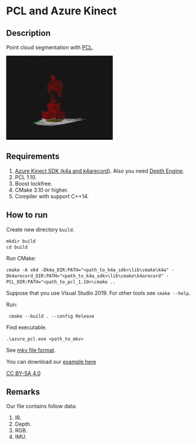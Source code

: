 # PCL and Azure Kinect

## Description

Point cloud segmentation with [PCL](https://github.com/PointCloudLibrary/pcl).

![example](/img/pcl.gif)

## Requirements

1. [Azure Kinect SDK (k4a and k4arecord)](https://github.com/microsoft/Azure-Kinect-Sensor-SDK). Also you need [Depth Engine](https://github.com/microsoft/Azure-Kinect-Sensor-SDK/blob/develop/docs/depthengine.md).
2. PCL 1.10.
3. Boost lockfree.
3. CMake 3.10 or higher.
4. Compiler with support C++14.

## How to run

Create new directory `build`.

```
mkdir build
cd build
```

Run CMake:

```
cmake -A x64 -Dk4a_DIR:PATH="<path_to_k4a_sdk>\lib\cmake\k4a" -Dk4arecord_DIR:PATH="<path_to_k4a_sdk>\lib\cmake\k4arecord" -PCL_DIR:PATH="<path_to_pcl_1.10>\cmake ..
```

Suppose that you use Visual Studio 2019. For other tools see `cmake --help`.

Run:
```
 cmake --build . --config Release 
```

Find executable.

```
.\azure_pcl.exe <path_to_mkv>
```

See [mkv file format](https://docs.microsoft.com/en-us/azure/kinect-dk/record-file-format).

You can download our [example here ](https://drive.phygital.team/d/s/543553085484611131/FFlInsbUEhXWahWC47RYllmc1Ur17Tam-obYgStUWiwc_)

[CC BY-SA 4.0](https://creativecommons.org/licenses/by-sa/4.0/legalcode)

## Remarks

Our file contains follow data:
1. IR.
2. Depth.
3. RGB.
4. IMU.

